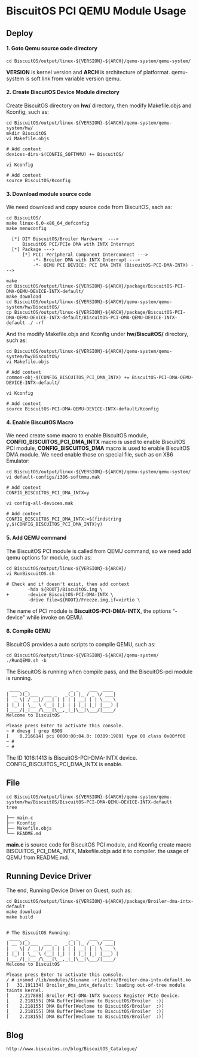BiscuitOS PCI QEMU Module Usage
======================================

## Deploy

#### 1. Goto Qemu source code directory

```
cd BiscuitOS/output/linux-${VERSION}-${ARCH}/qemu-system/qemu-system/
```

**VERSION** is kernel version and **ARCH** is architecture of platformat. qemu-system is soft link from variable version qemu.

#### 2. Create BiscuitOS Device Module directory

Create BiscuitOS directory on **hw/**  directory, then modify Makefile.objs and Kconfig, such as:

```
cd BiscuitOS/output/linux-${VERSION}-${ARCH}/qemu-system/qemu-system/hw/
mkdir BiscuitOS
vi Makefile.objs

# Add context
devices-dirs-$(CONFIG_SOFTMMU) += BiscuitOS/

vi Kconfig

# Add context
source BiscuitOS/Kconfig
```

#### 3. Download module source code

We need download and copy source code from BiscuitOS, sach as:

```
cd BiscuitOS/
make linux-6.0-x86_64_defconfig
make menuconfig 

  [*] DIY BiscuitOS/Broiler Hardware  --->
      BiscuitOS PCI/PCIe DMA with INTX Interrupt
  [*] Package --->
      [*] PCI: Peripheral Component Interconnect --->
          -*- Broiler DMA with INTX Interrupt --->
          -*- QEMU PCI DEVICE: PCI DMA INTX (BiscuitOS-PCI-DMA-INTX) --->

make
cd BiscuitOS/output/linux-${VERSION}-${ARCH}/package/BiscuitOS-PCI-DMA-QEMU-DEVICE-INTX-default/
make download
cd BiscuitOS/output/linux-${VERSION}-${ARCH}/qemu-system/qemu-system/hw/BiscuitOS/
cp BiscuitOS/output/linux-${VERSION}-${ARCH}/package/BiscuitOS-PCI-DMA-QEMU-DEVICE-INTX-default/BiscuitOS-PCI-DMA-QEMU-DEVICE-INTX-default ./ -rf
```

And the modify Makefile.objs and Kconfig under **hw/BiscuitOS/** directory, such as:

```
cd BiscuitOS/output/linux-${VERSION}-${ARCH}/qemu-system/qemu-system/hw/BiscuitOS/
vi Makefile.objs

# Add context
common-obj-$(CONFIG_BISCUITOS_PCI_DMA_INTX) += BiscuitOS-PCI-DMA-QEMU-DEVICE-INTX-default/

vi Kconfig

# Add context
source BiscuitOS-PCI-DMA-QEMU-DEVICE-INTX-default/Kconfig
```

#### 4. Enable BiscuitOS Macro

We need create some macro to enable BiscuitOS module, **CONFIG_BISCUITOS_PCI_DMA_INTX** macro is used to enable BiscuitOS PCI module, **CONFIG_BISCUITOS_DMA** macro is used to enable BiscuitOS DMA module. We need enable those on special file, such as on X86 Emulator:

```
cd BiscuitOS/output/linux-${VERSION}-${ARCH}/qemu-system/qemu-system/
vi default-configs/i386-softmmu.mak

# Add context
CONFIG_BISCUITOS_PCI_DMA_INTX=y

vi config-all-devices.mak

# Add context
CONFIG_BISCUITOS_PCI_DMA_INTX:=$(findstring y,$(CONFIG_BISCUITOS_PCI_DMA_INTX)y)
```

#### 5. Add QEMU command

The BiscuitOS PCI module is called from QEMU command, so we need add qemu options for module, such as:

```
cd BiscuitOS/output/linux-${VERSION}-${ARCH}/
vi RunBiscuitOS.sh

# Check and if doesn't exist, then add context
        -hda ${ROOT}/BiscuitOS.img \
+       -device BiscuitOS-PCI-DMA-INTX \
        -drive file=${ROOT}/Freeze.img,if=virtio \
```

The name of PCI module is **BiscuitOS-PCI-DMA-INTX**, the options "-device" while invoke on QEMU.

#### 6. Compile QEMU

BiscuitOS provides a auto scripts to compile QEMU, such as:

```
cd BiscuitOS/output/linux-${VERSION}-${ARCH}/qemu-system/
./RunQEMU.sh -b
```

The BiscuitOS is running when compile pass, and the BiscuitOS-pci module is running.

```
 ____  _                _ _    ___  ____  
| __ )(_)___  ___ _   _(_) |_ / _ \/ ___| 
|  _ \| / __|/ __| | | | | __| | | \___ \ 
| |_) | \__ \ (__| |_| | | |_| |_| |___) |
|____/|_|___/\___|\__,_|_|\__|\___/|____/ 
Welcome to BiscuitOS

Please press Enter to activate this console. 
~ # dmesg | grep 0309
[    0.216614] pci 0000:00:04.0: [0309:1989] type 00 class 0x00ff00
~ # 
~ #
```

The ID 1016:1413 is BiscuitOS-PCI-DMA-INTX device. CONFIG_BISCUITOS_PCI_DMA_INTX is enable.

## File

```
cd BiscuitOS/output/linux-${VERSION}-${ARCH}/qemu-system/qemu-system/hw/BiscuitOS/BiscuitOS-PCI-DMA-QEMU-DEVICE-INTX-default
tree

├── main.c
├── Kconfig
├── Makefile.objs
└── README.md
```

**main.c** is source code for BiscuitOS PCI module, and Kconfig create macro BISCUITOS_PCI_DMA_INTX, Makefile.objs add it to compiler. the usage of QEMU from README.md.

## Running Device Driver

The end, Running Device Driver on Guest, such as:

```
cd BiscuitOS/output/linux-${VERSION}-${ARCH}/package/Broiler-dma-intx-default
make download
make build


# The BiscuitOS Running:
 ____  _                _ _    ___  ____
| __ )(_)___  ___ _   _(_) |_ / _ \/ ___|
|  _ \| / __|/ __| | | | | __| | | \___ \
| |_) | \__ \ (__| |_| | | |_| |_| |___) |
|____/|_|___/\___|\__,_|_|\__|\___/|____/
Welcome to BiscuitOS

Please press Enter to activate this console.
/ # insmod /lib/modules/$(uname -r)/extra/Broiler-dma-intx-default.ko
[   31.191134] Broiler_dma_intx_default: loading out-of-tree module taints kernel.
[    2.217888] Broiler-PCI-DMA-INTX Success Register PCIe Device.
[    2.218155] DMA Buffer[Weclome to BiscuitOS/Broiler  :)]
[    2.218155] DMA Buffer[Weclome to BiscuitOS/Broiler  :)]
[    2.218155] DMA Buffer[Weclome to BiscuitOS/Broiler  :)]
[    2.218155] DMA Buffer[Weclome to BiscuitOS/Broiler  :)]
```

## Blog

```
http://www.biscuitos.cn/blog/BiscuitOS_Catalogue/
```
